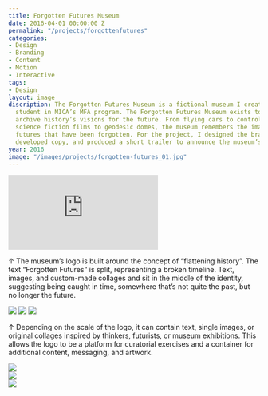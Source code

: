 ```yaml
---
title: Forgotten Futures Museum
date: 2016-04-01 00:00:00 Z
permalink: "/projects/forgottenfutures"
categories:
- Design
- Branding
- Content
- Motion
- Interactive
tags:
- Design
layout: image
discription: The Forgotten Futures Museum is a fictional museum I created while a
  student in MICA’s MFA program. The Forgotten Futures Museum exists to document and
  archive history’s visions for the future. From flying cars to controlled environments,
  science fiction films to geodesic domes, the museum remembers the images of the
  futures that have been forgotten. For the project, I designed the branding and collateral,
  developed copy, and produced a short trailer to announce the museum’s opening.
year: 2016
image: "/images/projects/forgotten-futures_01.jpg"
---
```


<div class="responsive-container"><p>
<iframe src="https://player.vimeo.com/video/158380110?title=0&byline=0&portrait=0" frameborder="0" allowfullscreen>
</iframe></p>
</div>

<div class="images-right"><p>&uarr; The museum’s logo is built around the concept of “flattening history”. The text “Forgotten Futures” is split, representing a broken timeline. Text, images, and custom-made collages and sit in the middle of the identity, suggesting being caught in time, somewhere that’s not quite the past, but no longer the future. </p></div>

<section class="clear"></section>
<img src="/images/projects/forgotten-futures_05.jpg">
<img src="/images/projects/forgotten-futures_01.jpg">
<img src="/images/projects/forgotten-futures_03.jpg">
<div class="images-right"><p>&uarr; Depending on the scale of the logo, it can contain text, single images, or original collages inspired by thinkers, futurists, or museum exhibitions. This allows the logo to be a platform for curatorial exercises and a container for additional content, messaging, and artwork. </p></div>

<section class="clear"></section>

<div class="images-left"><img src="/images/projects/forgotten-futures_04.jpg"></div>
<div class="images-right"><img src="/images/projects/forgotten-futures_06.jpg"></div>

<section class="clear"></section>

<img src="/images/projects/forgotten-futures_02.jpg">
